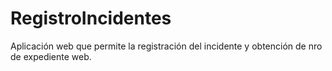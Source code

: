 # RegistroIncidentes
Aplicación web que permite la registración del incidente y obtención de nro de expediente web.
